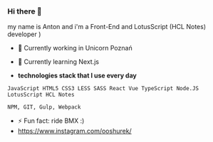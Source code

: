 ### Hi there 👋 

my name is Anton and i'm a Front-End and LotusScript (HCL Notes) developer )

- 🔭 Currently working in Unicorn Poznań
- 🌱 Currently learning Next.js

- **technologies stack that I use every day**

```JavaScript HTML5 CSS3 LESS SASS React Vue TypeScript Node.JS LotusScript HCL Notes```

```NPM, GIT, Gulp, Webpack```

- ⚡ Fun fact: ride BMX :)
- https://www.instagram.com/ooshurek/
